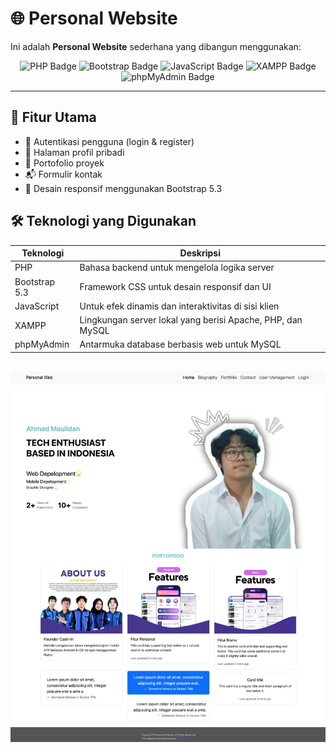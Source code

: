 # 🌐 Personal Website

Ini adalah **Personal Website** sederhana yang dibangun menggunakan:

<p align="center">
  <img src="https://img.shields.io/badge/PHP-777BB4?style=for-the-badge&logo=php&logoColor=white" alt="PHP Badge"/>
  <img src="https://img.shields.io/badge/Bootstrap-7952B3?style=for-the-badge&logo=bootstrap&logoColor=white" alt="Bootstrap Badge"/>
  <img src="https://img.shields.io/badge/JavaScript-F7DF1E?style=for-the-badge&logo=javascript&logoColor=black" alt="JavaScript Badge"/>
  <img src="https://img.shields.io/badge/XAMPP-FB7A24?style=for-the-badge&logo=apache&logoColor=white" alt="XAMPP Badge"/>
  <img src="https://img.shields.io/badge/phpMyAdmin-6C78AF?style=for-the-badge&logo=phpmyadmin&logoColor=white" alt="phpMyAdmin Badge"/>
</p>

---

## 🚀 Fitur Utama

- 🔐 Autentikasi pengguna (login & register)
- 👤 Halaman profil pribadi
- 📝 Portofolio proyek
- 📬 Formulir kontak
- 🎨 Desain responsif menggunakan Bootstrap 5.3

## 🛠️ Teknologi yang Digunakan

| Teknologi     | Deskripsi                                      |
|---------------|------------------------------------------------|
| PHP           | Bahasa backend untuk mengelola logika server   |
| Bootstrap 5.3 | Framework CSS untuk desain responsif dan UI    |
| JavaScript    | Untuk efek dinamis dan interaktivitas di sisi klien |
| XAMPP         | Lingkungan server lokal yang berisi Apache, PHP, dan MySQL |
| phpMyAdmin    | Antarmuka database berbasis web untuk MySQL    |

##

![imaghe alt](https://github.com/AhmdMaulidan/personal-web/blob/35abb829e2d009dd0511c0dc58f359d90371e528/Tampilan.png)




